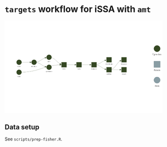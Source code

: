 
# `targets` workflow for iSSA with `amt`

![](README_files/figure-gfm/unnamed-chunk-1-1.png)<!-- -->

## Data setup

See `scripts/prep-fisher.R`.
